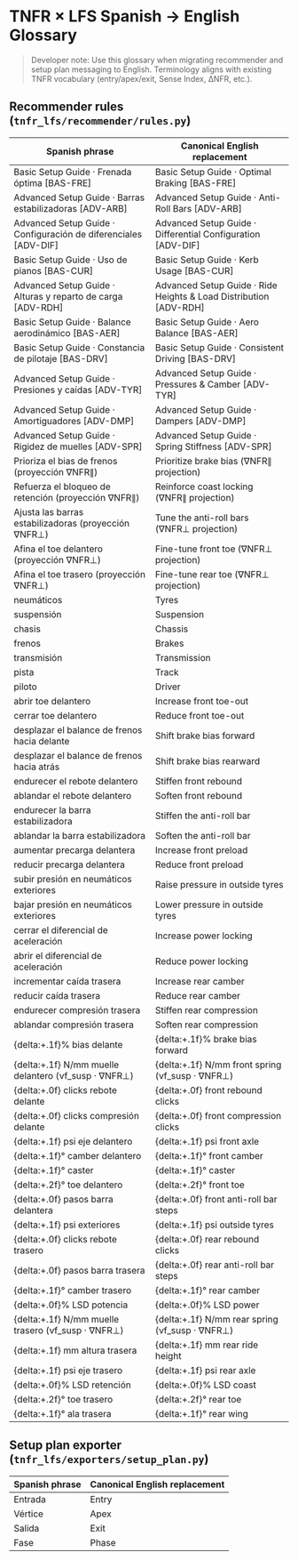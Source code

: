 # TNFR × LFS Spanish → English Glossary

> Developer note: Use this glossary when migrating recommender and setup plan messaging to English. Terminology aligns with existing TNFR vocabulary (entry/apex/exit, Sense Index, ΔNFR, etc.).

## Recommender rules (`tnfr_lfs/recommender/rules.py`)

| Spanish phrase | Canonical English replacement |
| --- | --- |
| Basic Setup Guide · Frenada óptima [BAS-FRE] | Basic Setup Guide · Optimal Braking [BAS-FRE] |
| Advanced Setup Guide · Barras estabilizadoras [ADV-ARB] | Advanced Setup Guide · Anti-Roll Bars [ADV-ARB] |
| Advanced Setup Guide · Configuración de diferenciales [ADV-DIF] | Advanced Setup Guide · Differential Configuration [ADV-DIF] |
| Basic Setup Guide · Uso de pianos [BAS-CUR] | Basic Setup Guide · Kerb Usage [BAS-CUR] |
| Advanced Setup Guide · Alturas y reparto de carga [ADV-RDH] | Advanced Setup Guide · Ride Heights & Load Distribution [ADV-RDH] |
| Basic Setup Guide · Balance aerodinámico [BAS-AER] | Basic Setup Guide · Aero Balance [BAS-AER] |
| Basic Setup Guide · Constancia de pilotaje [BAS-DRV] | Basic Setup Guide · Consistent Driving [BAS-DRV] |
| Advanced Setup Guide · Presiones y caídas [ADV-TYR] | Advanced Setup Guide · Pressures & Camber [ADV-TYR] |
| Advanced Setup Guide · Amortiguadores [ADV-DMP] | Advanced Setup Guide · Dampers [ADV-DMP] |
| Advanced Setup Guide · Rigidez de muelles [ADV-SPR] | Advanced Setup Guide · Spring Stiffness [ADV-SPR] |
| Prioriza el bias de frenos (proyección ∇NFR∥) | Prioritize brake bias (∇NFR∥ projection) |
| Refuerza el bloqueo de retención (proyección ∇NFR∥) | Reinforce coast locking (∇NFR∥ projection) |
| Ajusta las barras estabilizadoras (proyección ∇NFR⊥) | Tune the anti-roll bars (∇NFR⊥ projection) |
| Afina el toe delantero (proyección ∇NFR⊥) | Fine-tune front toe (∇NFR⊥ projection) |
| Afina el toe trasero (proyección ∇NFR⊥) | Fine-tune rear toe (∇NFR⊥ projection) |
| neumáticos | Tyres |
| suspensión | Suspension |
| chasis | Chassis |
| frenos | Brakes |
| transmisión | Transmission |
| pista | Track |
| piloto | Driver |
| abrir toe delantero | Increase front toe-out |
| cerrar toe delantero | Reduce front toe-out |
| desplazar el balance de frenos hacia delante | Shift brake bias forward |
| desplazar el balance de frenos hacia atrás | Shift brake bias rearward |
| endurecer el rebote delantero | Stiffen front rebound |
| ablandar el rebote delantero | Soften front rebound |
| endurecer la barra estabilizadora | Stiffen the anti-roll bar |
| ablandar la barra estabilizadora | Soften the anti-roll bar |
| aumentar precarga delantera | Increase front preload |
| reducir precarga delantera | Reduce front preload |
| subir presión en neumáticos exteriores | Raise pressure in outside tyres |
| bajar presión en neumáticos exteriores | Lower pressure in outside tyres |
| cerrar el diferencial de aceleración | Increase power locking |
| abrir el diferencial de aceleración | Reduce power locking |
| incrementar caída trasera | Increase rear camber |
| reducir caída trasera | Reduce rear camber |
| endurecer compresión trasera | Stiffen rear compression |
| ablandar compresión trasera | Soften rear compression |
| {delta:+.1f}% bias delante | {delta:+.1f}% brake bias forward |
| {delta:+.1f} N/mm muelle delantero (νf_susp · ∇NFR⊥) | {delta:+.1f} N/mm front spring (νf_susp · ∇NFR⊥) |
| {delta:+.0f} clicks rebote delante | {delta:+.0f} front rebound clicks |
| {delta:+.0f} clicks compresión delante | {delta:+.0f} front compression clicks |
| {delta:+.1f} psi eje delantero | {delta:+.1f} psi front axle |
| {delta:+.1f}° camber delantero | {delta:+.1f}° front camber |
| {delta:+.1f}° caster | {delta:+.1f}° caster |
| {delta:+.2f}° toe delantero | {delta:+.2f}° front toe |
| {delta:+.0f} pasos barra delantera | {delta:+.0f} front anti-roll bar steps |
| {delta:+.1f} psi exteriores | {delta:+.1f} psi outside tyres |
| {delta:+.0f} clicks rebote trasero | {delta:+.0f} rear rebound clicks |
| {delta:+.0f} pasos barra trasera | {delta:+.0f} rear anti-roll bar steps |
| {delta:+.1f}° camber trasero | {delta:+.1f}° rear camber |
| {delta:+.0f}% LSD potencia | {delta:+.0f}% LSD power |
| {delta:+.1f} N/mm muelle trasero (νf_susp · ∇NFR⊥) | {delta:+.1f} N/mm rear spring (νf_susp · ∇NFR⊥) |
| {delta:+.1f} mm altura trasera | {delta:+.1f} mm rear ride height |
| {delta:+.1f} psi eje trasero | {delta:+.1f} psi rear axle |
| {delta:+.0f}% LSD retención | {delta:+.0f}% LSD coast |
| {delta:+.2f}° toe trasero | {delta:+.2f}° rear toe |
| {delta:+.1f}° ala trasera | {delta:+.1f}° rear wing |

## Setup plan exporter (`tnfr_lfs/exporters/setup_plan.py`)

| Spanish phrase | Canonical English replacement |
| --- | --- |
| Entrada | Entry |
| Vértice | Apex |
| Salida | Exit |
| Fase | Phase |
